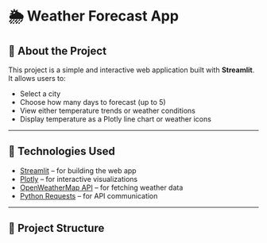 # 🌦️ Weather Forecast App

## 📌 About the Project

This project is a simple and interactive web application built with **Streamlit**. It allows users to:

- Select a city
- Choose how many days to forecast (up to 5)
- View either temperature trends or weather conditions
- Display temperature as a Plotly line chart or weather icons

---

## 🧰 Technologies Used

- [Streamlit](https://streamlit.io/) – for building the web app
- [Plotly](https://plotly.com/python/) – for interactive visualizations
- [OpenWeatherMap API](https://openweathermap.org/forecast5) – for fetching weather data
- [Python Requests](https://docs.python-requests.org/en/latest/) – for API communication

---

## 📁 Project Structure

